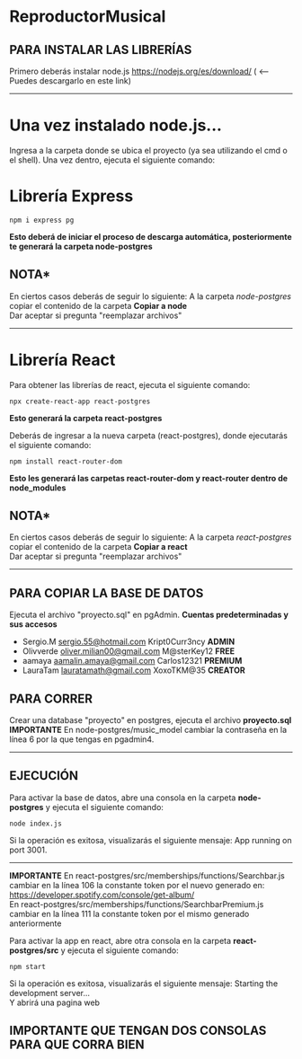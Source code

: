 # ReproductorMusical

## PARA INSTALAR LAS LIBRERÍAS
Primero deberás instalar node.js
https://nodejs.org/es/download/ ( <-- Puedes descargarlo en este link)
______________________________________________________________________________
# Una vez instalado node.js...
Ingresa a la carpeta donde se ubica el proyecto (ya sea utilizando el cmd o el shell).
Una vez dentro, ejecuta el siguiente comando:

# Librería Express
```
npm i express pg
```
**Esto deberá de iniciar el proceso de descarga automática, posteriormente te generará la carpeta node-postgres**

## NOTA*
En ciertos casos deberás de seguir lo siguiente:
A la carpeta *node-postgres* copiar el contenido de la carpeta **Copiar a node**  
Dar aceptar si pregunta "reemplazar archivos"
______________________________________________________________________________
# Librería React
Para obtener las librerías de react, ejecuta el siguiente comando: 
```
npx create-react-app react-postgres
```
**Esto generará la carpeta react-postgres**

Deberás de ingresar a la nueva carpeta (react-postgres), donde ejecutarás el siguiente comando:
```
npm install react-router-dom
```
**Esto les generará las carpetas react-router-dom y react-router dentro de node_modules**

## NOTA*
En ciertos casos deberás de seguir lo siguiente:
A la carpeta *react-postgres* copiar el contenido de la carpeta **Copiar a react**  
Dar aceptar si pregunta "reemplazar archivos"
______________________________________________________________________________  
##  PARA COPIAR LA BASE DE DATOS

Ejecuta el archivo "proyecto.sql" en pgAdmin.
**Cuentas predeterminadas y sus accesos**
- Sergio.M sergio.55@hotmail.com Kript0Curr3ncy **ADMIN**
- Olivverde oliver.milian00@gmail.com M@sterKey12 **FREE**
- aamaya aamalin.amaya@gmail.com Carlos12321 **PREMIUM**
- LauraTam lauratamath@gmail.com XoxoTKM@35 **CREATOR**

##  PARA CORRER
Crear una database "proyecto" en postgres, ejecuta el archivo **proyecto.sql**
**IMPORTANTE**
En node-postgres/music_model cambiar la contraseña en la línea 6 por la que tengas en pgadmin4.  

______________________________________________________________________________  
##  EJECUCIÓN
Para activar la base de datos, abre una consola en la carpeta **node-postgres** y ejecuta el siguiente comando:
```
node index.js
```
Si la operación es exitosa, visualizarás el siguiente mensaje: App running on port 3001.
______________________________________________________________________________
**IMPORTANTE**
En react-postgres/src/memberships/functions/Searchbar.js cambiar en la línea 106 la constante token por el nuevo generado en: https://developer.spotify.com/console/get-album/  
En react-postgres/src/memberships/functions/SearchbarPremium.js cambiar en la línea 111 la constante token por el mismo generado anteriormente  
  
Para activar la app en react, abre otra consola en la carpeta **react-postgres/src** y ejecuta el siguiente comando:
```
npm start
```
Si la operación es exitosa, visualizarás el siguiente mensaje: Starting the development server...  
Y abrirá una pagina web  

##  IMPORTANTE QUE TENGAN DOS CONSOLAS PARA QUE CORRA BIEN
